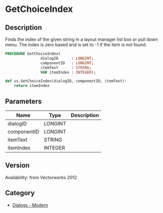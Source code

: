 # GetChoiceIndex

## Description
Finds the index of the given string in a layout manager list box or pull down menu. The index is zero based and is set to -1 if the item is not found.

```pascal
PROCEDURE GetChoiceIndex(
				dialogID      : LONGINT;
				componentID   : LONGINT;
				itemText      : STRING;
				VAR itemIndex : INTEGER);
```

```python
def vs.GetChoiceIndex(dialogID, componentID, itemText):
    return itemIndex
```

## Parameters
|Name|Type|Description|
|---|---|---|
|dialogID|LONGINT|   |
|componentID|LONGINT|   |
|itemText|STRING|   |
|itemIndex|INTEGER|   |

## Version
Availability: from Vectorworks 2012

## Category
* [Dialogs - Modern](../Categories/Dialogs%20-%20Modern.md)
